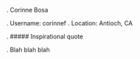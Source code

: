 . Corinne Bosa

. Username: corinnef
. Location: Antioch, CA

. ##### Inspirational quote

. Blah blah blah
